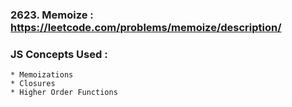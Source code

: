 ### 2623. Memoize : https://leetcode.com/problems/memoize/description/

### JS Concepts Used :
    * Memoizations
    * Closures
    * Higher Order Functions


